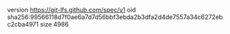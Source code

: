 version https://git-lfs.github.com/spec/v1
oid sha256:99566118d7f0ae6a7d7d56bbf3ebda2b3dfa2d4de7557a34c6272ebc2cba4971
size 4986
